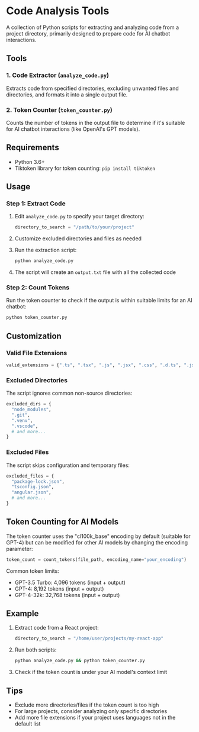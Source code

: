 # Code Analysis Tools

A collection of Python scripts for extracting and analyzing code from a project directory, primarily designed to prepare code for AI chatbot interactions.

## Tools

### 1. Code Extractor (`analyze_code.py`)

Extracts code from specified directories, excluding unwanted files and directories, and formats it into a single output file.

### 2. Token Counter (`token_counter.py`)

Counts the number of tokens in the output file to determine if it's suitable for AI chatbot interactions (like OpenAI's GPT models).

## Requirements

- Python 3.6+
- Tiktoken library for token counting: `pip install tiktoken`

## Usage

### Step 1: Extract Code

1. Edit `analyze_code.py` to specify your target directory:

   ```python
   directory_to_search = "/path/to/your/project"
   ```

2. Customize excluded directories and files as needed

3. Run the extraction script:

   ```bash
   python analyze_code.py
   ```

4. The script will create an `output.txt` file with all the collected code

### Step 2: Count Tokens

Run the token counter to check if the output is within suitable limits for an AI chatbot:

```bash
python token_counter.py
```

## Customization

### Valid File Extensions

```python
valid_extensions = {".ts", ".tsx", ".js", ".jsx", ".css", ".d.ts", ".json", ".html"}
```

### Excluded Directories

The script ignores common non-source directories:

```python
excluded_dirs = {
  "node_modules",
  ".git",
  ".venv",
  ".vscode",
  # and more...
}
```

### Excluded Files

The script skips configuration and temporary files:

```python
excluded_files = {
  "package-lock.json",
  "tsconfig.json",
  "angular.json",
  # and more...
}
```

## Token Counting for AI Models

The token counter uses the "cl100k_base" encoding by default (suitable for GPT-4) but can be modified for other AI models by changing the encoding parameter:

```python
token_count = count_tokens(file_path, encoding_name="your_encoding")
```

Common token limits:

- GPT-3.5 Turbo: 4,096 tokens (input + output)
- GPT-4: 8,192 tokens (input + output)
- GPT-4-32k: 32,768 tokens (input + output)

## Example

1. Extract code from a React project:

   ```python
   directory_to_search = "/home/user/projects/my-react-app"
   ```

2. Run both scripts:

   ```bash
   python analyze_code.py && python token_counter.py
   ```

3. Check if the token count is under your AI model's context limit

## Tips

- Exclude more directories/files if the token count is too high
- For large projects, consider analyzing only specific directories
- Add more file extensions if your project uses languages not in the default list
